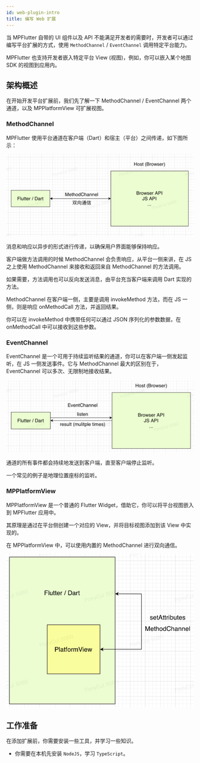 ```yaml
---
id: web-plugin-intro
title: 编写 Web 扩展
---
```


当 MPFlutter 自带的 UI 组件以及 API 不能满足开发者的需要时，开发者可以通过编写平台扩展的方式，使用 `MethodChannel` / `EventChannel` 调用特定平台能力。

MPFlutter 也支持开发者嵌入特定平台 View (视图)，例如，你可以嵌入某个地图 SDK 的视图到应用内。

## 架构概述

在开始开发平台扩展前，我们先了解一下 MethodChannel / EventChannel 两个通道，以及 MPPlatformView 可扩展视图。

### MethodChannel 

MPFlutter 使用平台通道在客户端（Dart）和宿主（平台）之间传递，如下图所示：

![](assets/platform-ext-1.png)

消息和响应以异步的形式进行传递，以确保用户界面能够保持响应。

客户端做方法调用的时候 MethodChannel 会负责响应，从平台一侧来讲，在 JS 之上使用 MethodChannel 来接收和返回来自 MethodChannel 的方法调用。

如果需要，方法调用也可以反向发送消息，由平台充当客户端来调用 Dart 实现的方法。

MethodChannel 在客户端一侧，主要是调用 invokeMethod 方法，而在 JS 一侧，则是响应 onMethodCall 方法，并返回结果。

你可以在 invokeMethod 中携带任何可以通过 JSON 序列化的参数数据，在 onMethodCall 中可以接收到这些参数。

### EventChannel

EventChannel 是一个可用于持续监听结果的通道，你可以在客户端一侧发起监听，在 JS 一侧发送事件。它与 MethodChannel 最大的区别在于，EventChannel 可以多次、无限制地接收结果。

![](assets/platform-ext-2.png)

通道的所有事件都会持续地发送到客户端，直至客户端停止监听。

一个常见的例子是地理位置座标的监听。

### MPPlatformView

MPPlatformView 是一个普通的 Flutter Widget，借助它，你可以将平台视图嵌入到 MPFlutter 应用中。

其原理是通过在平台侧创建一个对应的 View，并将目标视图添加到该 View 中实现的。

在 MPPlatformView 中，可以使用内置的 MethodChannel 进行双向通信。

![](assets/platform-ext-3.png)

## 工作准备

在添加扩展前，你需要安装一些工具，并学习一些知识。

* 你需要在本机先安装 `NodeJS`，学习 `TypeScript`。
